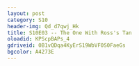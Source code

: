 ```yaml
---
layout: post 
category: S10 
header-img: Qd_d7qwj_Hk 
title: S10E03 -- The One With Ross's Tan 
oloadid: KPScpBAPs_4 
gdriveid: 0B1vQDqa4KyErS19WbVF0S0FaeGs 
bgcolor: A4273E
--- 
```

<!--more--> 
